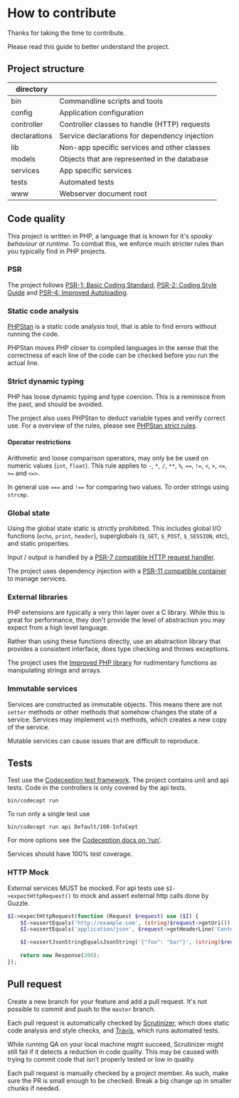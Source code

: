 # How to contribute

Thanks for taking the time to contribute.

Please read this guide to better understand the project.

## Project structure

| directory    |                                               |
|--------------|-----------------------------------------------|
| bin          | Commandline scripts and tools                 |
| config       | Application configuration                     |
| controller   | Controller classes to handle (HTTP) requests  |
| declarations | Service declarations for dependency injection |
| lib          | Non-app specific services and other classes   |
| models       | Objects that are represented in the database  |
| services     | App specific services                         |
| tests        | Automated tests                               |
| www          | Webserver document root                       |

## Code quality

This project is written in PHP, a language that is known for it's _spooky behaviour at runtime_. To combat this, we
enforce much stricter rules than you typically find in PHP projects. 

### PSR

The project follows [PSR-1: Basic Coding Standard](https://www.php-fig.org/psr/psr-1/),
[PSR-2: Coding Style Guide](https://www.php-fig.org/psr/psr-2/) and
[PSR-4: Improved Autoloading](https://www.php-fig.org/psr/psr-4/).

### Static code analysis 

[PHPStan](https://github.com/phpstan/phpstan) is a static code analysis tool, that is able to find errors without
running the code.

PHPStan moves PHP closer to compiled languages in the sense that the correctness of each line of the code can be checked
before you run the actual line.

### Strict dynamic typing

PHP has loose dynamic typing and type coercion. This is a reminisce from the past, and should be avoided.

The project also uses PHPStan to deduct variable types and verify correct use. For a overview of the rules, please see
[PHPStan strict rules](https://github.com/phpstan/phpstan-strict-rules).

#### Operator restrictions

Arithmetic and loose comparison operators, may only be be used on numeric values (`int`, `float`). This rule applies to
`-`, `*`, `/`, `**`, `%`, `==`, `!=`, `<`, `>`, `<=`, `>=` and `<=>`.

In general use `===` and `!==` for comparing two values. To order strings using `strcmp`.

### Global state

Using the global state static is strictly prohibited. This includes global I/O functions (`echo`, `print`, `header`),
superglobals (`$_GET`, `$_POST`, `$_SESSION`, etc), and static properties.

Input / output is handled by a [PSR-7 compatible HTTP request handler](https://www.php-fig.org/psr/psr-15/).

The project uses dependency injection with a [PSR-11 compatible container](https://www.php-fig.org/psr/psr-11/) to
manage services.

### External libraries

PHP extensions are typically a very thin layer over a C library. While this is great for performance, they don't provide
the level of abstraction you may expect from a high level language.

Rather than using these functions directly, use an abstraction library that provides a consistent interface, does type
checking and throws exceptions.

The project uses the [Improved PHP library](https://github.com/improved-php-library) for rudimentary functions as
manipulating strings and arrays.

### Immutable services

Services are constructed as immutable objects. This means there are not `setter` methods or other methods that somehow
changes the state of a service. Services may implement `with` methods, which creates a new copy of the service.

Mutable services can cause issues that are difficult to reproduce.

## Tests

Test use the [Codeception test framework](https://codeception.com/). The project contains unit and api tests. Code in
the controllers is only covered by the api tests.

    bin/codecept run

To run only a single test use

    bin/codecept run api Default/100-InfoCept

For more options see the [Codeception docs on 'run'](https://codeception.com/docs/reference/Commands#run).

Services should have 100% test coverage.

### HTTP Mock

External services MUST be mocked. For api tests use `$I->expectHttpRequest()` to mock and assert external http calls
done by Guzzle.

```php
$I->expectHttpRequest(function (Request $request) use ($I) {
    $I->assertEquals('http://example.com', (string)$request->getUri());
    $I->assertEquals('application/json', $request->getHeaderLine('Content-Type'));

    $I->assertJsonStringEqualsJsonString('{"foo": "bar"}', (string)$request->getBody());
    
    return new Response(200);
});
```

## Pull request

Create a new branch for your feature and add a pull request. It's not possible to commit and push to the `master`
branch.

Each pull request is automatically checked by [Scrutinizer](https://scrutinizer-ci.com/), which does static code
analysis and style checks, and [Travis](https://travis-ci.com/), which runs automated tests.

While running QA on your local machine might succeed, Scrutinizer might still fail if it detects a reduction in code
quality. This may be caused with trying to commit code that isn't properly tested or low in quality. 

Each pull request is manually checked by a project member. As such, make sure the PR is small enough to be checked.
Break a big change up in smaller chunks if needed.

